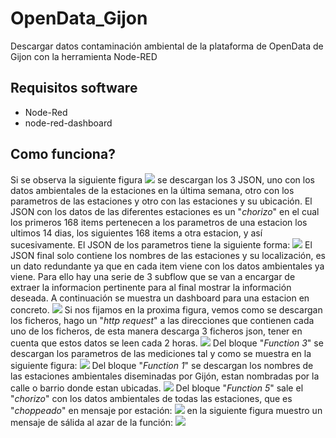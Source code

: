 # OpenData_Gijon
Descargar datos contaminación ambiental de la plataforma de OpenData de Gijon con la herramienta Node-RED
## Requisitos software
* Node-Red
* node-red-dashboard
## Como funciona?
Si se observa la siguiente figura
![](https://github.com/Sergiolapria/OpenData_Gijon/blob/593bcc381ec9ddb46034959a2116b8b178c0cc6e/Node-RED.png)
se descargan los 3 JSON, uno con los datos ambientales de la estaciones en la última semana, otro con los parametros de las estaciones y otro con las estaciones y su ubicación.
El JSON con los datos de las diferentes estaciones es un "*chorizo*" en el cual los primeros 168 items pertenecen a los parametros de una estacion los ultimos 14 dias, los siguientes 168 items a otra estacion, y así sucesivamente.
El JSON de los parametros tiene la siguiente forma:
![](https://github.com/Sergiolapria/OpenData_Gijon/blob/2161cc95d695cd2812190800b3d9b1f4951b1cac/PARAMETROS.png)
El JSON final solo contiene los nombres de las estaciones y su localización, es un dato redundante ya que en cada item viene con los datos ambientales ya viene.
Para ello hay una serie de 3 subflow que se van a encargar de extraer la informacion pertinente para al final mostrar la información deseada.
A continuación se muestra un dashboard para una estacion en concreto.
![](https://github.com/Sergiolapria/OpenData_Gijon/blob/6395223cf041231af05639a47469cf91040d2a6d/Node-RED%20Dashboard.png)
Si nos fijamos en la proxima figura, vemos como se descargan los ficheros, hago un "*http request*" a las direcciones que contienen cada uno de los ficheros, de esta manera descarga 3 ficheros json, tener en cuenta que estos datos se leen cada 2 horas.
![](https://github.com/Sergiolapria/OpenData_Gijon/blob/da2a9ec547bea4144203c1fdf7260b75901be9a7/Node-RED%20_%20Descarga.png)
Del bloque "*Function 3*" se descargan los parametros de las mediciones tal y como se muestra en la siguiente figura:
![](https://github.com/Sergiolapria/OpenData_Gijon/blob/da2a9ec547bea4144203c1fdf7260b75901be9a7/Node-RED_JSON_PARAMETROS.png)
Del bloque "*Function 1*" se descargan los nombres de las estaciones ambientales diseminadas por Gijón, estan nombradas por la calle o barrio donde estan ubicadas.
![](https://github.com/Sergiolapria/OpenData_Gijon/blob/da2a9ec547bea4144203c1fdf7260b75901be9a7/Node-RED_JSON_ESTACIONES.png)
Del bloque "*Function 5*" sale el "*chorizo*" con los datos ambientales de todas las estaciones, que es "*choppeado*" en mensaje por estación:
![](https://github.com/Sergiolapria/OpenData_Gijon/blob/b1bc1c30f591eb75893ddfca24736b23aa6e3455/Node-RED%20_%20chopper.png)
en la siguiente figura muestro un mensaje de sálida al azar de la función:
![](https://github.com/Sergiolapria/OpenData_Gijon/blob/b1bc1c30f591eb75893ddfca24736b23aa6e3455/Node-RED%20_%20Avda_Castilla.png)
